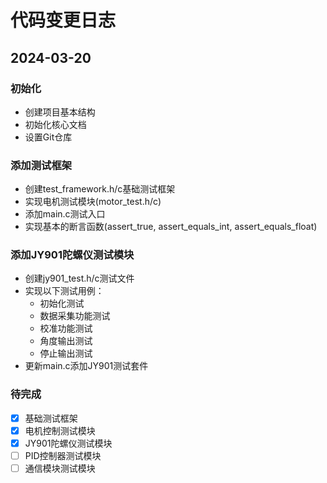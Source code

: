 # 代码变更日志

## 2024-03-20
### 初始化
- 创建项目基本结构
- 初始化核心文档
- 设置Git仓库

### 添加测试框架
- 创建test_framework.h/c基础测试框架
- 实现电机测试模块(motor_test.h/c)
- 添加main.c测试入口
- 实现基本的断言函数(assert_true, assert_equals_int, assert_equals_float)

### 添加JY901陀螺仪测试模块
- 创建jy901_test.h/c测试文件
- 实现以下测试用例：
  - 初始化测试
  - 数据采集功能测试
  - 校准功能测试
  - 角度输出测试
  - 停止输出测试
- 更新main.c添加JY901测试套件

### 待完成
- [x] 基础测试框架
- [x] 电机控制测试模块
- [x] JY901陀螺仪测试模块
- [ ] PID控制器测试模块
- [ ] 通信模块测试模块 